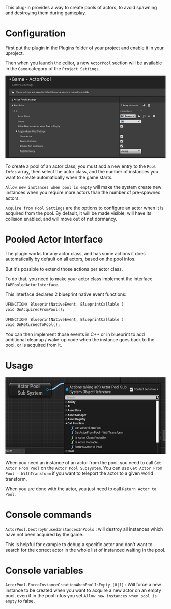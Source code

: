 This plug-in provides a way to create pools of actors, to avoid spawning and destroying them during gameplay.

# Configuration

First put the plugin in the Plugins folder of your project and enable it in your uproject.

Then when you launch the editor, a new `ActorPool` section will be available in the `Game` category of the `Project Settings`.

![Settings](Docs/settings.png)

To create a pool of an actor class, you must add a new entry to the `Pool Infos` array, then select the actor class, and the number of instances you want to create automatically when the game starts.

`Allow new instances when pool is empty` will make the system create new instances when you require more actors than the number of pre-spawned actors.

`Acquire from Pool Settings` are the options to configure an actor when it is acquired from the pool. By default, it will be made visible, will have its collision enabled, and will move out of net dormancy.

# Pooled Actor Interface

The plugin works for any actor class, and has some actions it does automatically by default on all actors, based on the pool infos.

But it's possible to extend those actions per actor class.

To do that, you need to make your actor class implement the interface `IAPPooledActorInterface`.

This interface declares 2 blueprint native event functions:

```
UFUNCTION( BlueprintNativeEvent, BlueprintCallable )
void OnAcquiredFromPool();

UFUNCTION( BlueprintNativeEvent, BlueprintCallable )
void OnReturnedToPool();
```

You can then implement those events in C++ or in blueprint to add additional cleanup / wake-up code when the instance goes back to the pool, or is acquired from it.

# Usage

![Functions](Docs/functions.png)

When you need an instance of an actor from the pool, you need to call `Get Actor From Pool` on the `Actor Pool Subsystem`. You can use `Get Actor From Pool - WithTransform` if you want to teleport the actor to a given world transform.

When you are done with the actor, you just need to call `Return Actor to Pool`.

# Console commands

`ActorPool.DestroyUnusedInstancesInPools` : will destroy all instances which have not been acquired by the game.

This is helpful for example to debug a specific actor and don't want to search for the correct actor in the whole list of instanced waiting in the pool.

# Console variables

`ActorPool.ForceInstanceCreationWhenPoolIsEmpty [0|1]` : Will force a new instance to be created when you want to acquire a new actor on an empty pool, even if in the pool infos you set `Allow new instances when pool is empty` to false.